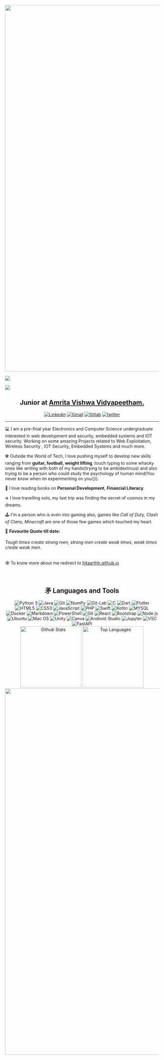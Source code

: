 <div align="center">
<img width="1200" alt="photo" src="https://user-images.githubusercontent.com/91147942/159723340-fb7d2dd5-8ce1-4b07-960a-d951a53bf9be.png">
</div>

<!-- ![Visitor](https://visitor-badge.laobi.icu/badge?page_id=hitaarthh.hitaarthh)  -->
<a href="https://linktr.ee/hitaarthh" target="_main"><img src="https://img.shields.io/badge/-More%20Links%20%F0%9F%94%97-green[700]"></a>

![](https://readme-typing-svg.herokuapp.com?size=35&color=5C89F7&background=3FCBFF00&center=true&multiline=true&width=1000&height=90&lines=Hey+there%2C+I'm+Hitarth+Anand+Rohra!!👋🏻;+Welcome+To+My+Profile!!😇+)

<h2 align="center">Junior at <a href="https://amrita.edu/">Amrita Vishwa Vidyapeetham.</a> </h2>

<div align="center">
  <a href="https://www.linkedin.com/in/hitarth-anand-rohra-956795188/" target="_blank"><img alt="Linkedin" src="https://img.shields.io/badge/LinkedIn-0077B5?style=for-the-badge&logo=linkedin&logoColor=white"></a>
  <a href="mailto:hitarth.rohra@gmail.com" target="_blank"><img alt="Gmail" src="https://img.shields.io/badge/Gmail-D14836?style=for-the-badge&logo=gmail&logoColor=white"></a>
  <a href="https://gitlab.com/hitaarthh" target="_blank"><img alt="Gitlab" src="https://img.shields.io/badge/GitLab-330F63?style=for-the-badge&logo=gitlab&logoColor=white"></a>
  <a href="https://twitter.com/hitaarthh" target="_blank"><img alt="twitter" 
                                                                          src="https://img.shields.io/badge/-twitter-1C9BEF?style=for-the-badge&logo=twitter&logoColor=white"></a>

</div>
<hr>


💻 I am a pre-final year Electronics and Computer Science undergraduate interested in web development and security, embedded systems and IOT security. Working on some amazing Projects related to Web Exploitation, Wireless Security , IOT Security, Embedded Systems and much more.


⚽️ Outside the World of Tech, I love pushing myself to develop new skills ranging from **guitar, football, weight lifting**, touch typing to some whacky ones like writing with both of my hands(trying to be ambidextrous) and also trying to be a person who could study the psychology of human mind(You never know when im experimenting on you😏).

📖 I love reading books on **Personal Development**, **Financial Literacy**.

✈️ I love travelling solo, my last trip was finding the secret of cosmos in my dreams.

🕹 I'm a person who is even into gaming also, games like _Call of Duty, Clash of Clans, Minecraft_ are one of those few games which touched my heart.

🎸 **Favourite Quote till date:** 

######  Tough times create strong men, strong men create weak times, weak times create weak men.

🕸 To know more about me redirect to <a href="https://hitaarthh.github.io/#)(Use Laptop for better User Experience" target="_main">hitaarthh.github.io</a>

<br>


<div align="center">
<h2>⽭ Languages and Tools</h2>
</div>

<div align="center">
  <img alt="Python 3" src="https://img.shields.io/badge/Python-37709F?style=for-the-badge&logo=python&logoColor=white">
  <img alt="Java" src="https://img.shields.io/badge/Java-ED8B00?style=for-the-badge&logo=java&logoColor=white">
  <img alt="Git" src="https://img.shields.io/badge/Git-f05030?&style=for-the-badge&logo=git&logoColor=white">
  <img alt="NumPy"src="https://img.shields.io/badge/github-%23121011.svg?style=for-the-badge&logo=github&logoColor=white)">
  <img alt="Git-Lab" src="https://img.shields.io/badge/GitLab-330F63?style=for-the-badge&logo=gitlab&logoColor=white">
  <img alt="C" src="https://img.shields.io/badge/C-00599C?style=for-the-badge&logo=c&logoColor=white">
  <img alt="Dart" src="https://img.shields.io/badge/Dart-0175C2?style=for-the-badge&logo=dart&logoColor=white">
  <img alt="Flutter" src="https://img.shields.io/badge/Flutter-02569B?style=for-the-badge&logo=flutter&logoColor=white">
  <img alt="HTML5" src="https://img.shields.io/badge/HTML5-E34F26?style=for-the-badge&logo=html5&logoColor=white">
  <img alt="CSS3" src="https://img.shields.io/badge/CSS3-1572B6?style=for-the-badge&logo=css3&logoColor=white">
  <img alt="JavaScript" src="https://img.shields.io/badge/JavaScript-F7DF1E?style=for-the-badge&logo=javascript&logoColor=black">
  <img alt="PHP" src="https://img.shields.io/badge/PHP-777BB4?style=for-the-badge&logo=php&logoColor=white">
  <img alt="Swift" src="https://img.shields.io/badge/Swift-FA7343?style=for-the-badge&logo=swift&logoColor=white">
  <img alt="Kotlin" src="https://img.shields.io/badge/Kotlin-0095D5?&style=for-the-badge&logo=kotlin&logoColor=white">
  <img alt="MYSQL" src="https://img.shields.io/badge/MySQL-00000F?style=for-the-badge&logo=mysql&logoColor=white">
  <img alt="Docker" src="https://img.shields.io/badge/Docker-2CA5E0?style=for-the-badge&logo=docker&logoColor=white">
  <img alt="Markdown" src="https://img.shields.io/badge/-Markdown-0d1017?style=for-the-badge&logo=Markdown&logoColor=white">
  <img alt="PowerShell" src="https://img.shields.io/badge/powershell-5391FE?style=for-the-badge&logo=powershell&logoColor=white">
  <img alt="Git" src="https://img.shields.io/badge/Git-f05030?&style=for-the-badge&logo=git&logoColor=white">
  <img alt="React" src="https://img.shields.io/badge/React-20232A?style=for-the-badge&logo=react&logoColor=61DAFB">
  <img alt="Bootstrap" src="https://img.shields.io/badge/Bootstrap-563D7C?style=for-the-badge&logo=bootstrap&logoColor=white">
  <img alt="Node js" src="https://img.shields.io/badge/node.js-6DA55F?style=for-the-badge&logo=node.js&logoColor=white">
  <img alt="Ubuntu" src="https://img.shields.io/badge/Ubuntu-E95420?style=for-the-badge&logo=ubuntu&logoColor=white">
  <img alt="Mac OS" src="https://img.shields.io/badge/mac%20os-000000?style=for-the-badge&logo=macos&logoColor=F0F0F0">
  <img alt="Unity" src="https://img.shields.io/badge/unity-%23000000.svg?style=for-the-badge&logo=unity&logoColor=white">
  <img alt="Canva" src="https://img.shields.io/badge/Canva-%2300C4CC?&style=for-the-badge&logo=Canva&logoColor=white">
  <img alt="Android Studio" src="https://img.shields.io/badge/Android%20Studio-3DDC84.svg?style=for-the-badge&logo=android-studio&logoColor=white">
  <img alt="Jupyter" src="https://img.shields.io/badge/Jupyter-F37626.svg?&style=for-the-badge&logo=Jupyter&logoColor=white">
  <img alt="VSC" src="https://img.shields.io/badge/Visual_Studio_Code-0078D4?style=for-the-badge&logo=visual%20studio%20code&logoColor=white">
  <img alt="FastAPI" src="https://img.shields.io/badge/fastapi-109989?style=for-the-badge&logo=FASTAPI&logoColor=white">
</div>


<div align="center">
  <img alt="Github Stats" src="https://github-readme-stats.vercel.app/api?username=hitaarthh&show_icons=true&include_all_commits=true&count_private=true&theme=onedark&bg_color=282c34&hide_border=true&disable_animations=true" height="200">
  <img alt="Top Languages" src="https://github-readme-stats.vercel.app/api/top-langs/?username=hitaarthh&langs_count=10&layout=compact&theme=onedark&bg_color=282c34&hide_border=true&disable_animations=true" height="200">
</div>
      
<div align="center">
<img width="1200" alt="photo" src="https://raw.githubusercontent.com/catppuccin/catppuccin/main/assets/footers/gray0_ctp_on_line.svg?sanitize=true">
</div>
